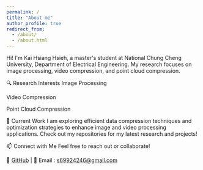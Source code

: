 ```yaml
---
permalink: /
title: "About me"
author_profile: true
redirect_from: 
  - /about/
  - /about.html
---
```


Hi! I'm Kai Hsiang Hsieh, a master's student at National Chung Cheng University, Department of Electrical Engineering. My research focuses on image processing, video compression, and point cloud compression.

🔍 Research Interests
Image Processing

Video Compression

Point Cloud Compression

🚀 Current Work
I am exploring efficient data compression techniques and optimization strategies to enhance image and video processing applications. Check out my repositories for my latest research and projects!

📫 Connect with Me
Feel free to reach out or collaborate!

🔗 [GitHub](https://github.com/kai0416s) | 📧 Email : s69924246@gmail.com
